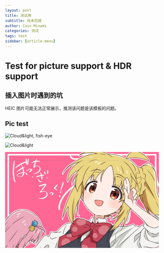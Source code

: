```yaml
---
layout: post
title: 测试用
subtitle: 尚未完成
author: Cain Minami
categories: 测试
tags: test
sidebar: [article-menu]
---
```


# Test for picture support & HDR support


## 插入图片时遇到的坑

HEIC 图片可能无法正常展示，推测该问题是该模板的问题。



## Pic test

![Cloud&light, fish-eye](/assets/images/posts/220729_IMG_6752.HEIC)

![Cloud&light](/assets/images/posts/220729_IMG_6753.HEIC)

![test](/assets/images/banners/home.jpeg)
